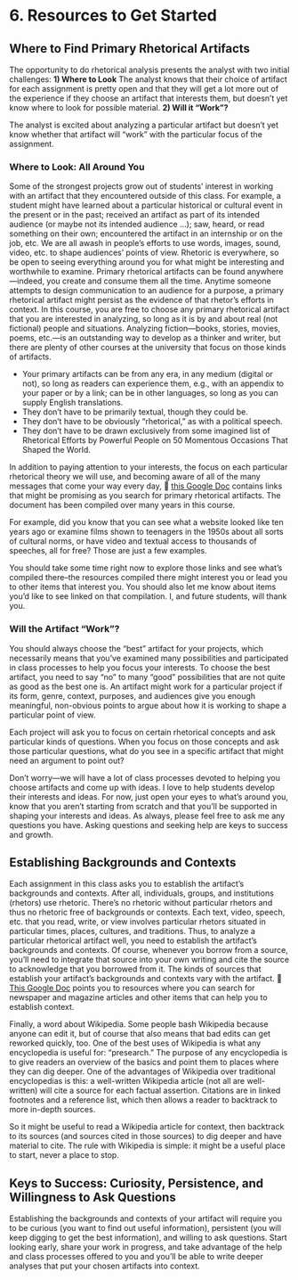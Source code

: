 # 6. Resources to Get Started

## Where to Find Primary Rhetorical Artifacts
The opportunity to do rhetorical analysis presents the analyst with two initial challenges: 
**1) Where to Look**
The analyst knows that their choice of artifact for each assignment is pretty open and that they will get a lot more out of the experience if they choose an artifact that interests them, but doesn’t yet know where to look for possible material. 
**2) Will it “Work”?**

The analyst is excited about analyzing a particular artifact but doesn’t yet know whether that artifact will “work” with the particular focus of the assignment.

### Where to Look: All Around You 
Some of the strongest projects grow out of students’ interest in working with an artifact that they encountered outside of this class. For example, a student might have learned about a particular historical or cultural event in the present or in the past; received an artifact as part of its intended audience (or maybe not its intended audience …); saw, heard, or read something on their own; encountered the artifact in an internship or on the job, etc.
We are all awash in people’s efforts to use words, images, sound,  video, etc. to shape audiences’ points of view. Rhetoric is everywhere, so be open to seeing everything around you for what might be interesting and worthwhile to examine. 
Primary rhetorical artifacts can be found anywhere—indeed, you create and consume them all the time. Anytime someone attempts to design communication to an audience for a purpose, a primary rhetorical artifact might persist as the evidence of that rhetor’s efforts in context. In this course, you are free to choose any primary rhetorical artifact that you are interested in analyzing, so long as it is by and about real (not fictional) people and situations. Analyzing fiction—books, stories, movies, poems, etc.—is an outstanding way to develop as a thinker and writer, but there are plenty of other courses at the university that focus on those kinds of artifacts.

* Your primary artifacts can be from any era, in any medium (digital or not), so long as readers can experience them, e.g., with an appendix to your paper or by a link;
can be in other languages, so long as you can supply English translations.
* They don’t have to be primarily textual, though they could be.
* They don’t have to be obviously “rhetorical,” as with a political speech.
* They don’t have to be drawn exclusively from some imagined list of Rhetorical Efforts by Powerful People on 50 Momentous Occasions That Shaped the World.

In addition to paying attention to your interests, the focus on each particular rhetorical theory we will use, and becoming aware of all of the many messages that come your way every day, 🔗 [this Google Doc](https://docs.google.com/document/d/1maiVooRKWWOJaCUqVGRzrgFthd4uQ-Q3BnzlF4CiVxc/edit?usp=sharing) contains links that might be promising as you search for primary rhetorical artifacts. The document has been compiled over many years in this course. 

For example, did you know that you can see what a website looked like ten years ago or examine films shown to teenagers in the 1950s about all sorts of cultural norms, or have video and textual access to thousands of speeches, all for free? Those are just a few examples. 

You should take some time right now to explore those links and see what’s compiled there–the resources compiled there might interest you or lead you to other items that interest you. You should also let me know about items you’d like to see linked on that compilation. I, and future students, will thank you. 

### Will the Artifact “Work”? 
You should always choose the “best” artifact for your projects, which necessarily means that you’ve examined many possibilities and participated in class processes to help you focus your interests. To choose the best artifact, you need to say “no” to many “good” possibilities that are not quite as good as the best one is.
An artifact might work for a particular project if its form, genre, context,  purposes, and audiences give you enough meaningful, non-obvious points to argue about how it is working to shape a particular point of view.

Each project will ask you to focus on certain rhetorical concepts and ask particular kinds of questions. When you focus on those concepts and ask those particular questions, what do you see in a specific artifact that might need an argument to point out?

Don’t worry—we will have a lot of class processes devoted to helping you choose artifacts and come up with ideas. I love to help students develop their interests and ideas. For now, just open your eyes to what’s around you, know that you aren’t starting from scratch and that you’ll be supported in shaping your interests and ideas. 
As always, please feel free to ask me any questions you have. Asking questions and seeking help are keys to success and growth.

## Establishing Backgrounds and Contexts

Each assignment in this class asks you to establish the artifact’s backgrounds and contexts. After all, individuals, groups, and institutions (rhetors) use rhetoric. There’s no rhetoric without particular rhetors and thus no rhetoric free of backgrounds or contexts. Each text, video, speech, etc. that you read, write, or view involves particular rhetors situated in particular times, places, cultures, and traditions. Thus, to analyze a particular rhetorical artifact well, you need to establish the artifact’s backgrounds and contexts. Of course, whenever you borrow from a source, you’ll need to integrate that source into your own writing and cite the source to acknowledge that you borrowed from it. The kinds of sources that establish your artifact’s backgrounds and contexts vary with the artifact. 🔗  [This Google Doc](https://docs.google.com/document/d/1maiVooRKWWOJaCUqVGRzrgFthd4uQ-Q3BnzlF4CiVxc/edit?usp=sharing) points you to resources where you can search for newspaper and magazine articles and other items that can help you to establish context.

Finally, a word about Wikipedia. Some people bash Wikipedia because anyone can edit it, but of course that also means that bad edits can get reworked quickly, too. One of the best uses of Wikipedia is what any encyclopedia is useful for: “presearch.” The purpose of any encyclopedia is to give readers an overview of the basics and point them to places where they can dig deeper. One of the advantages of Wikipedia over traditional encyclopedias is this: a well-written Wikipedia article (not all are well-written) will cite a source for each factual assertion. Citations are in linked footnotes and a reference list, which then allows a reader to backtrack to more in-depth sources.

So it might be useful to read a Wikipedia article for context, then backtrack to its sources (and sources cited in those sources) to dig deeper and have material to cite. The rule with Wikipedia is simple: it might be a useful place to start, never a place to stop.

## Keys to Success: Curiosity, Persistence, and Willingness to Ask Questions
Establishing the backgrounds and contexts of your artifact will require you to be curious (you want to find out useful information), persistent (you will keep digging to get the best information), and willing to ask questions. Start looking early, share your work in progress, and take advantage of the help and class processes offered to you and you’ll be able to write deeper analyses that put your chosen artifacts into context.
